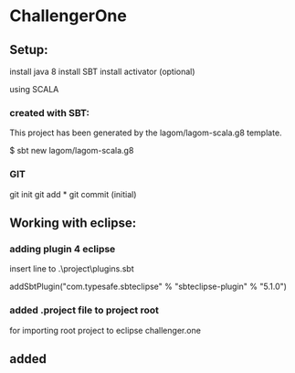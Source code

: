 # ChallengerOne

## Setup:

install java 8
install SBT 
install activator (optional)

using SCALA

### created with SBT: 

This project has been generated by the lagom/lagom-scala.g8 template.

   $ sbt new lagom/lagom-scala.g8

### GIT

git init
git add *
git commit (initial) 

## Working with eclipse:

### adding plugin 4 eclipse

insert line to .\project\plugins.sbt 

  addSbtPlugin("com.typesafe.sbteclipse" % "sbteclipse-plugin" % "5.1.0")


### added .project file to project root

for importing root project to eclipse
   <projectDescription>
     <name>challenger.one</name>
     <linkedResources> </linkedResources>
   </projectDescription>

## added 